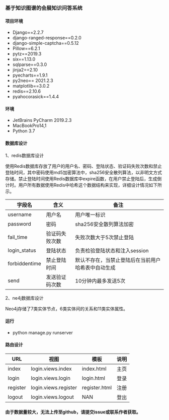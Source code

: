 ### 基于知识图谱的会展知识问答系统
#### 项目环境
* Django==2.2.7
* django-ranged-response==0.2.0
* django-simple-captcha==0.5.12
* Pillow==6.2.1
* pytz==2019.3
* six==1.13.0
* sqlparse==0.3.0
* jinja2==2.10
* pyecharts==1.9.1
* py2neo== 2021.2.3
* matplotlib==3.0.2
* redis==2.10.6
* pyahocorasick==1.4.4


#### 环境
* JetBrains PyCharm 2019.2.3 
* MacBookPro14,1
* Python 3.7

#### 数据库设计
1、redis数据库设计 

使用Redis数据库存放了用户的用户名、密码、登陆状态、验证码失败次数和禁止登陆时间，其中密码使用md5加密算法中，sha256安全散列算法，以非明文方式存储。禁止登陆时间使用Redis数据库中expire函数，在用户禁止登陆后，生成倒计时。用户所有数据使用Redis中哈希这个数据结构来实现，详细设计情况如下所示。

字段名|含义|备注
-|-|-
username|	用户名|	用户唯一标识
password	|密码	|sha256安全散列算法加密
fail_time	|验证码失败次数|	失败次数大于5次禁止登陆
login_status|	登陆状态	|负责检验登陆状态和注入session
forbiddentime	|禁止登陆时间|	默认不存在，当禁止登陆后在当前用户哈希表中自动生成
send|	发送验证码次数	|10分钟内最多发送5次

2、ne4j数据库设计

Neo4j存储了7类实体节点，6类实体间的关系和11类实体属性。
#### 运行
* python manage.py runserver

#### 路由设计
URL|视图|模板|说明
-|-|-|-
index|login.views.index|index.html|主页
login|login.views.login|login.html|登录
register|login.views.register|register.html|注册
logout|login.views.logout|NAN|登出


#### 由于数据量较大，无法上传至github，请提交issue或联系作者获取。

